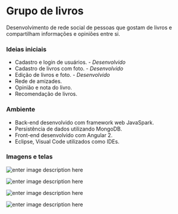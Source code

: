 # Grupo de livros

Desenvolvimento de rede social de pessoas que gostam de livros
e compartilham informações e opiniões entre si.

### **Ideias iniciais**

 - Cadastro e login de usuários. - *Desenvolvido*
 - Cadastro de livros com foto. - *Desenvolvido*
 - Edição de livros e foto. - *Desenvolvido*
 - Rede de amizades.
 - Opinião e nota do livro.
 - Recomendação de livros.

### **Ambiente**

 - Back-end desenvolvido com framework web JavaSpark.
 - Persistência de dados utilizando MongoDB.
 - Front-end desenvolvido com Angular 2.
 - Eclipse, Visual Code utilizados como IDEs.

### **Imagens e telas**


![enter image description here](https://lh3.googleusercontent.com/-rQwJlfkA4W8/WLBWR86_G5I/AAAAAAAAMus/F1FwsGWgIWkPaDglQpU7y_dbD8_-s-3kgCLcB/s0/tela3.png "tela3.png")

![enter image description here](https://lh3.googleusercontent.com/-B2HJyKNlsJQ/WLBWhUxUczI/AAAAAAAAMu0/u35dNfauGOQ-YIkp_tyiR6v3KkEVn4ztwCLcB/s0/tela4.png "tela4.png")

![enter image description here](https://lh3.googleusercontent.com/-ASqdhfgwOMM/WLBWsjQAk8I/AAAAAAAAMu8/xnJq5AvNxqoBCK1qrL73HKiCiQEf0Ky0QCLcB/s0/tela.png "tela.png")

![enter image description here](https://lh3.googleusercontent.com/-_tx56-tzRik/WLBW2tK2BiI/AAAAAAAAMvE/TMKJUsRrvLY5JCRk1FxxF6j6wjRRFxI4ACLcB/s0/tela2.png "tela2.png")
